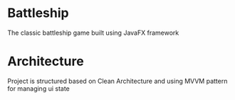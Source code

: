 # Battleship
The classic battleship game built using JavaFX framework

# Architecture
Project is structured based on Clean Architecture and using MVVM pattern for managing ui state
